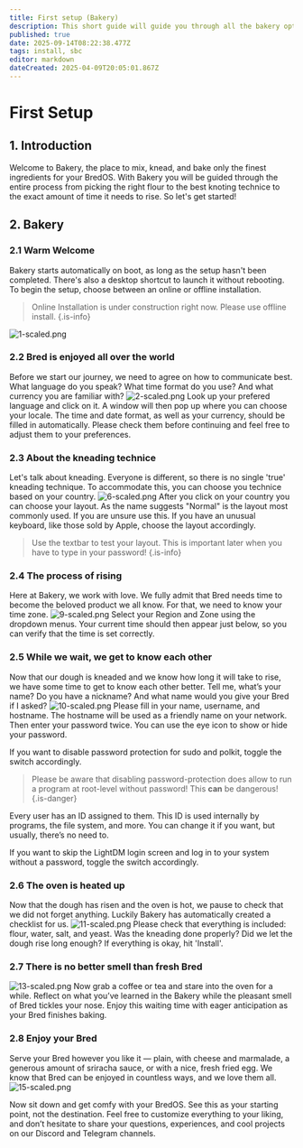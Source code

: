 ```yaml
---
title: First setup (Bakery)
description: This short guide will guide you through all the bakery options
published: true
date: 2025-09-14T08:22:38.477Z
tags: install, sbc
editor: markdown
dateCreated: 2025-04-09T20:05:01.867Z
---
```


# First Setup

## 1. Introduction
Welcome to Bakery, the place to mix, knead, and bake only the finest ingredients for your BredOS. With Bakery you will be guided through the entire process from picking the right flour to the best knoting technice to the exact amount of time it needs to rise. So let's get started!

## 2. Bakery
### 2.1 Warm Welcome
Bakery starts automatically on boot, as long as the setup hasn't been completed. There's also a desktop shortcut to launch it without rebooting. To begin the setup, choose between an online or offline installation.
> Online Installation is under construction right now. Please use offline install.
{.is-info}

![1-scaled.png](/first-setup/1-scaled.png)

### 2.2 Bred is enjoyed all over the world
Before we start our journey, we need to agree on how to communicate best. What language do you speak? What time format do you use? And what currency you are familiar with?
![2-scaled.png](/first-setup/2-scaled.png)
Look up your prefered language and click on it. A window will then pop up where you can choose your locale. The time and date format, as well as your currency, should be filled in automatically. Please check them before continuing and feel free to adjust them to your preferences.

### 2.3 About the kneading technice
Let's talk about kneading. Everyone is different, so there is no single 'true' kneading technique. To accommodate this, you can choose you technice based on your country.
![6-scaled.png](/first-setup/6-scaled.png)
After you click on your country you can choose your layout. As the name suggests "Normal" is the layout most commonly used. If you are unsure use this. If you have an unusual keyboard, like those sold by Apple, choose the layout accordingly.

> Use the textbar to test your layout. This is important later when you have to type in your password!
{.is-info}


### 2.4 The process of rising
Here at Bakery, we work with love. We fully admit that Bred needs time to become the beloved product we all know. For that, we need to know your time zone.
![9-scaled.png](/first-setup/9-scaled.png)
Select your Region and Zone using the dropdown menus. Your current time should then appear just below, so you can verify that the time is set correctly.
### 2.5 While we wait, we get to know each other
Now that our dough is kneaded and we know how long it will take to rise, we have some time to get to know each other better. Tell me, what’s your name? Do you have a nickname? And what name would you give your Bred if I asked?
![10-scaled.png](/first-setup/10-scaled.png)
Please fill in your name, username, and hostname. The hostname will be used as a friendly name on your network. Then enter your password twice. You can use the eye icon to show or hide your password.

If you want to disable password protection for sudo and polkit, toggle the switch accordingly.
> Please be aware that disabling password-protection does allow to run a program at root-level without password! This **can** be dangerous!
{.is-danger}

Every user has an ID assigned to them. This ID is used internally by programs, the file system, and more. You can change it if you want, but usually, there’s no need to.

If you want to skip the LightDM login screen and log in to your system without a password, toggle the switch accordingly.

### 2.6 The oven is heated up
Now that the dough has risen and the oven is hot, we pause to check that we did not forget anything. Luckily Bakery has automatically created a checklist for us. 
![11-scaled.png](/first-setup/11-scaled.png)
Please check that everything is included: flour, water, salt, and yeast. Was the kneading done properly? Did we let the dough rise long enough? If everything is okay, hit 'Install'.
### 2.7 There is no better smell than fresh Bred
![13-scaled.png](/first-setup/13-scaled.png)
Now grab a coffee or tea and stare into the oven for a while. Reflect on what you’ve learned in the Bakery while the pleasant smell of Bred tickles your nose. Enjoy this waiting time with eager anticipation as your Bred finishes baking.

### 2.8 Enjoy your Bred
Serve your Bred however you like it — plain, with cheese and marmalade, a generous amount of sriracha sauce, or with a nice, fresh fried egg. We know that Bred can be enjoyed in countless ways, and we love them all.
![15-scaled.png](/first-setup/15-scaled.png)

Now sit down and get comfy with your BredOS. See this as your starting point, not the destination. Feel free to customize everything to your liking, and don’t hesitate to share your questions, experiences, and cool projects on our Discord and Telegram channels.
